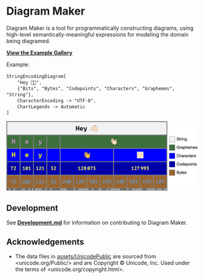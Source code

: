 # Diagram Maker

Diagram Maker is a tool for programmatically constructing diagrams, using high-level
semantically-meaningful expressions for modeling the domain being diagramed.

[**View the Example Gallery**](https://connorgray.com/project/diagrams#example-gallery)

Example:

```wolfram
StringEncodingDiagram[
    "Hey 👋🏻",
    {"Bits", "Bytes", "Codepoints", "Characters", "Graphemes", "String"},
    CharacterEncoding -> "UTF-8",
    ChartLegends -> Automatic
]
```

![Rendered StringEncodingDiagram.](./docs/images/StringEncodingDiagram-1.png)

## Development

See [**Development.md**](./docs/Development.md) for information on contributing to
Diagram Maker.

## Acknowledgements

* The data files in
  [assets/UnicodePublic](./crates/unicode-data/assets/UnicodePublic/)
  are sourced from <unicode.org/Public/> and are Copyright © Unicode, Inc.
  Used under the terms of <unicode.org/copyright.html>.